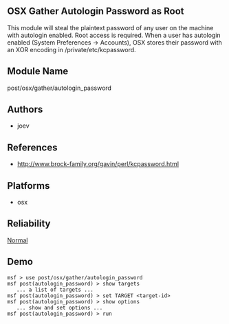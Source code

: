 ## OSX Gather Autologin Password as Root

This module will steal the plaintext password of any user on 
the machine with autologin enabled. Root access is required. 
When a user has autologin enabled (System Preferences -> 
Accounts), OSX stores their password with an XOR encoding in 
/private/etc/kcpassword.


## Module Name
post/osx/gather/autologin_password

## Authors
* joev


## References
* http://www.brock-family.org/gavin/perl/kcpassword.html




## Platforms
* osx

## Reliability
[Normal](https://github.com/rapid7/metasploit-framework/wiki/Exploit-Ranking)

## Demo

```
msf > use post/osx/gather/autologin_password
msf post(autologin_password) > show targets
   ... a list of targets ...
msf post(autologin_password) > set TARGET <target-id>
msf post(autologin_password) > show options
   ... show and set options ...
msf post(autologin_password) > run
```
    
    